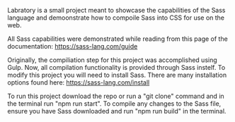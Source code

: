 Labratory is a small project meant to showcase the capabilities of the Sass language and demoonstrate how to compoile Sass into CSS for use on the web.

All Sass capabilities were demonstrated while reading from this page of the documentation: https://sass-lang.com/guide

Originally, the compiliation step for this project was accomplished using Gulp. Now, all compilation functionality is provided through Sass instelf. To modify this project you will need to install Sass. There are many installation options found here: https://sass-lang.com/install

To run this project download the repo or run a "git clone" command and in the terminal run "npm run start". 
To compile any changes to the Sass file, ensure you have Sass downloaded and run "npm run build" in the terminal.
